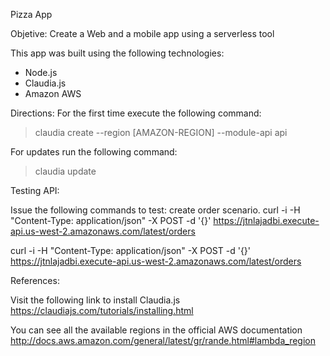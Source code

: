 Pizza App

Objetive: Create a Web and a mobile app using a serverless tool


This app was built using the following technologies:

* Node.js
* Claudia.js
* Amazon AWS

Directions:
For the first time execute the following command:
> claudia create --region [AMAZON-REGION] --module-api api

For updates run the following command:
> claudia update

Testing API:
  
  Issue the following commands to test: create order scenario.
  curl -i -H "Content-Type: application/json" -X POST -d '{}' https://jtnlajadbi.execute-api.us-west-2.amazonaws.com/latest/orders
  
  curl -i -H "Content-Type: application/json" -X POST -d '{}' https://jtnlajadbi.execute-api.us-west-2.amazonaws.com/latest/orders


References: 

Visit the following link to install Claudia.js
https://claudiajs.com/tutorials/installing.html

You can see all the available regions in the official  AWS documentation
http://docs.aws.amazon.com/general/latest/gr/rande.html#lambda_region